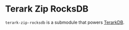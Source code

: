 # Terark Zip RocksDB

`terark-zip-rocksdb` is a submodule that powers [TerarkDB](https://github.com/Terark/terarkdb/wiki).
